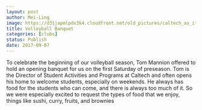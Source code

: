 ```yaml
---
layout: post
author: Mei-Ling
image: https://d31japmlpdv3k4.cloudfront.net/old_pictures/caltech_as_it_happens/6a0105349b8251970b01b8d2a6abb8970c.jpg
title: Volleyball Banquet
categories: [clubs]
status: Publish
date: 2017-09-07
---
```


To celebrate the beginning of our volleyball season, Tom Mannion offered to hold an opening banquet for us on the first Saturday of preseason. Tom is the Director of Student Activities and Programs at Caltech and often opens his home to welcome students, especially on weekends. He always has food for the students who can come, and there is always too much of it. So we were especially excited to request the types of food that we enjoy, things like sushi, curry, fruits, and brownies

